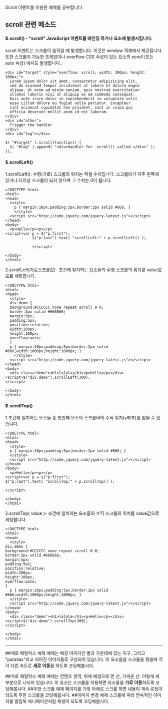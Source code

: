 Scroll 이벤트를 이용한 예제를 공부합니다.

## scroll 관련 메소드
####  $.scroll() - "scroll" JavaScript 이벤트를 바인딩 하거나 요소에 발생시킵니다.
scroll 이벤트는 스크롤이 움직일 때 발생합니다. 이것은 window 객체에서 제공됩니다. 또한 스크롤이 가능한 프레임이나 overflow CSS 속성이 있는 요소의 scroll (또는 auto 속성) 에서도 발생합니다..
```
<div id="target" style="overflow: scroll; width: 200px; height: 100px;">
  Lorem ipsum dolor sit amet, consectetur adipisicing elit,
  sed do eiusmod tempor incididunt ut labore et dolore magna
  aliqua. Ut enim ad minim veniam, quis nostrud exercitation
  ullamco laboris nisi ut aliquip ex ea commodo consequat.
  Duis aute irure dolor in reprehenderit in voluptate velit
  esse cillum dolore eu fugiat nulla pariatur. Excepteur
  sint occaecat cupidatat non proident, sunt in culpa qui
  officia deserunt mollit anim id est laborum.
</div>
<div id="other">
  Trigger the handler
</div>
<div id="log"></div>
```
```
$( "#target" ).scroll(function() {
  $( "#log" ).append( "<div>Handler for .scroll() called.</div>" );
});
```
####  $.scrollLeft()
1.scrollLeft(): 수평(가로) 스크롤의 위치는 픽셀 수치입니다. 스크롤바가 아주 왼쪽에 있거나 더이상 스크롤이 되지 않으며 그 수치는 0이 됩니다.
```
<!DOCTYPE html>
<html>
<head>
  <style>
    p { margin:10px;padding:5px;border:2px solid #666; }
    </style>
  <script src="http://code.jquery.com/jquery-latest.js"></script>
</head>
<body>
  <p>Hello</p><p></p>
<script>var p = $("p:first");
			$("p:last").text( "scrollLeft:" + p.scrollLeft() );

			</script>

</body>
</html>
```
2.scrollLeft(가로스크롤값)- 조건에 일치하는 요소들의 수평 스크롤의 위치를 value값으로 세팅합니다.
```
<!DOCTYPE html>
<html>
<head>
  <style>
  div.demo {
  background:#CCCCCC none repeat scroll 0 0;
  border:3px solid #666666;
  margin:5px;
  padding:5px;
  position:relative;
  width:200px;
  height:100px;
  overflow:auto;
  }
  p { margin:10px;padding:5px;border:2px solid #666;width:1000px;height:1000px; }
	</style>
  <script src="http://code.jquery.com/jquery-latest.js"></script>
</head>
<body>
  <div class="demo"><h1>lalala</h1><p>Hello</p></div>
<script>$("div.demo").scrollLeft(300);
</script>

</body>
</html>
```
#### $.scrollTop()
1.조건에 일치하는 요소들 중 첫번째 요소의 스크롤바의 수직 위치(y좌표)를 얻을 수 있습니다.
```
<!DOCTYPE html>
<html>
<head>
  <style>
  p { margin:10px;padding:5px;border:2px solid #666; }
  </style>
  <script src="http://code.jquery.com/jquery-latest.js"></script>
</head>
<body>
  <p>Hello</p><p></p>
<script>var p = $("p:first");
$("p:last").text( "scrollTop:" + p.scrollTop() );

</script>

</body>
</html>
```
2.scrollTop( value )- 조건에 일치하는 요소들의 수직 스크롤의 위치를 value값으로 세팅합니다.
```
<!DOCTYPE html>
<html>
<head>
  <style>
div.demo {
background:#CCCCCC none repeat scroll 0 0;
border:3px solid #666666;
margin:5px;
padding:5px;
position:relative;
width:200px;
height:100px;
overflow:auto;
}
  p { margin:10px;padding:5px;border:2px solid #666;width:1000px;height:1000px; }
  </style>
  <script src="http://code.jquery.com/jquery-latest.js"></script>
</head>
<body>
  <div class="demo"><h1>lalala</h1><p>Hello</p></div>
<script>$("div.demo").scrollTop(300);
</script>

</body>
</html>
```

- - -

##세로 패럴락스 예제
예제는 배경 이미지인 별과 가운데에 있는 지구, 그리고 "parallax"라고 씌어진 이미지들로 구성되어 있습니다. 이 요소들을 스크롤을 했을때 각각 다른 속도로 **세로 이동**을 하도록 코딩해봅시다.

##가로 패럴락스 예제
예제는 컨텐츠 영역, 뒤에 배경으로 먼 산, 가까운 산. 이렇게 세 부분으로 나뉘어 있습니다. 이 요소는 스크롤을 이용하면 요소들을 **가로 이동**하도록 코딩해봅시다.
##무한 스크롤 예제
페이지를 가장 아래로 스크롤 하면 내용이 계속 로딩이 되도록 무한 스크롤을 코딩해봅시다.
##이미지 변경 예제
스크롤에 따라 연속적인 이미지를 플립북 애니메이션처럼 재생이 되도록 코딩해봅시다.